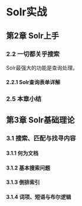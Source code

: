 # Solr实战 #

## 第2章 Solr上手 ##

### 2.2 一切都关乎搜索 ###

Solr最强大的功能是查询处理。

#### 2.2.1 Solr查询表单详解 ####

### 2.5 本章小结 ###

## 第3章 Solr基础理论 ##

### 3.1 搜索、匹配与找寻内容 ###

#### 3.1.1 何为文档 ####

#### 3.1.2 基本搜索问题 ####

#### 3.1.3 倒排索引 ####

#### 3.1.4 词项、短语与布尔逻辑 ####

 
